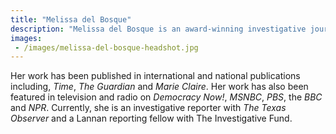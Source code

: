 ```yaml
---
title: "Melissa del Bosque"
description: "Melissa del Bosque is an award-winning investigative journalist who has covered the U.S.-Mexico border region for the past two decades."
images:
 - /images/melissa-del-bosque-headshot.jpg
---
```

Her work has been published in international and national publications including, *Time*, *The Guardian* and *Marie Claire*. Her work has also been featured in television and radio on *Democracy Now!*, *MSNBC*, *PBS*, the *BBC* and *NPR*. Currently, she is an investigative reporter with *The Texas Observer* and a Lannan reporting fellow with The Investigative Fund.
